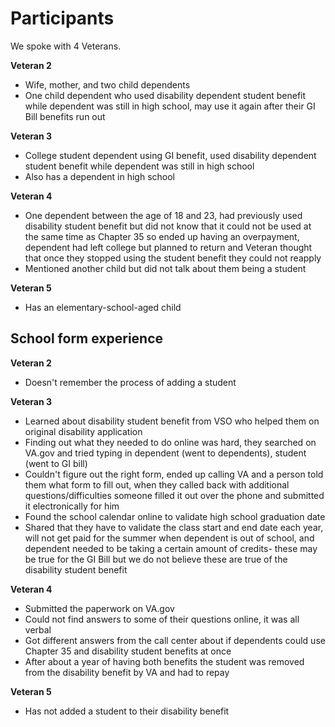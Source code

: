 # Participants
We spoke with 4 Veterans.  
  
**Veteran 2**  
- Wife, mother, and two child dependents
- One child dependent who used disability dependent student benefit while dependent was still in high school, may use it again after their GI Bill benefits run out
  
**Veteran 3**
- College student dependent using GI benefit, used disability dependent student benefit while dependent was still in high school
- Also has a dependent in high school
  
**Veteran 4**
- One dependent between the age of 18 and 23, had previously used disability student benefit but did not know that it could not be used at the same time as Chapter 35 so ended up having an overpayment, dependent had left college but planned to return and Veteran thought that once they stopped using the student benefit they could not reapply
- Mentioned another child but did not talk about them being a student
  
**Veteran 5**
- Has an elementary-school-aged child

## School form experience
  
**Veteran 2**
- Doesn't remember the process of adding a student
  
**Veteran 3**
- Learned about disability student benefit from VSO who helped them on original disability application
- Finding out what they needed to do online was hard, they searched on VA.gov and tried typing in dependent (went to dependents), student (went to GI bill) 
- Couldn't figure out the right form, ended up calling VA and a person told them what form to fill out, when they called back with additional questions/difficulties someone filled it out over the phone and submitted it electronically for him
- Found the school calendar online to validate high school graduation date
- Shared that they have to validate the class start and end date each year, will not get paid for the summer when dependent is out of school, and dependent needed to be taking a certain amount of credits- these may be true for the GI Bill but we do not believe these are true of the disability student benefit
  
**Veteran 4**
- Submitted the paperwork on VA.gov
- Could not find answers to some of their questions online, it was all verbal
- Got different answers from the call center about if dependents could use Chapter 35 and disability student benefits at once
- After about a year of having both benefits the student was removed from the disability benefit by VA and had to repay
  
**Veteran 5**
- Has not added a student to their disability benefit
